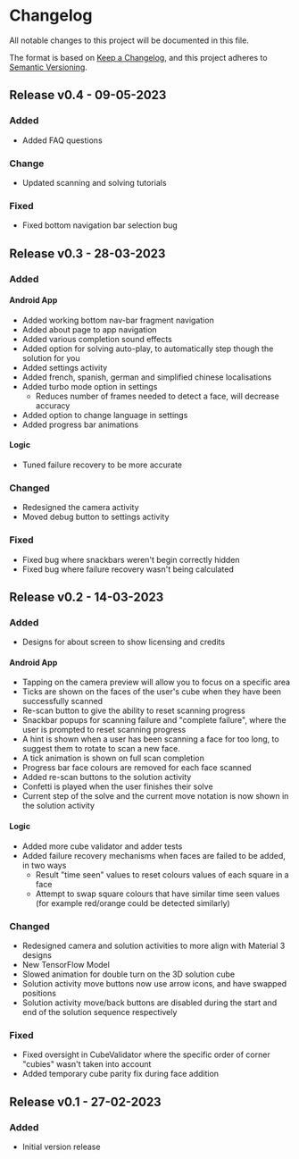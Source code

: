 # Changelog

All notable changes to this project will be documented in this file.

The format is based on [Keep a Changelog](https://keepachangelog.com/en/1.0.0/),
and this project adheres to [Semantic Versioning](https://semver.org/spec/v2.0.0.html).

## Release v0.4 - 09-05-2023

### Added

- Added FAQ questions

### Change

- Updated scanning and solving tutorials

### Fixed

- Fixed bottom navigation bar selection bug

## Release v0.3 - 28-03-2023

### Added

#### Android App

- Added working bottom nav-bar fragment navigation
- Added about page to app navigation
- Added various completion sound effects
- Added option for solving auto-play, to automatically step though the solution for you
- Added settings activity
- Added french, spanish, german and simplified chinese localisations
- Added turbo mode option in settings
  - Reduces number of frames needed to detect a face, will decrease accuracy
- Added option to change language in settings
- Added progress bar animations

#### Logic

- Tuned failure recovery to be more accurate

### Changed

- Redesigned the camera activity
- Moved debug button to settings activity

### Fixed

- Fixed bug where snackbars weren't begin correctly hidden
- Fixed bug where failure recovery wasn't being calculated

## Release v0.2 - 14-03-2023

### Added

- Designs for about screen to show licensing and credits

#### Android App

- Tapping on the camera preview will allow you to focus on a specific area
- Ticks are shown on the faces of the user's cube when they have been successfully scanned
- Re-scan button to give the ability to reset scanning progress
- Snackbar popups for scanning failure and "complete failure", where the user is prompted to reset scanning progress  
- A hint is shown when a user has been scanning a face for too long, to suggest them to rotate to scan a new face.
- A tick animation is shown on full scan completion
- Progress bar face colours are removed for each face scanned
- Added re-scan buttons to the solution activity
- Confetti is played when the user finishes their solve
- Current step of the solve and the current move notation is now shown in the solution activity

#### Logic

- Added more cube validator and adder tests
- Added failure recovery mechanisms when faces are failed to be added, in two ways
    - Result "time seen" values to reset colours values of each square in a face
    - Attempt to swap square colours that have similar time seen values (for example red/orange could be detected similarly)

### Changed

- Redesigned camera and solution activities to more align with Material 3 designs
- New TensorFlow Model
- Slowed animation for double turn on the 3D solution cube
- Solution activity move buttons now use arrow icons, and have swapped positions
- Solution activity move/back buttons are disabled during the start and end of the solution sequence respectively

### Fixed

- Fixed oversight in CubeValidator where the specific order of corner "cubies" wasn't taken into account
- Added temporary cube parity fix during face addition

## Release v0.1 - 27-02-2023

### Added

- Initial version release
